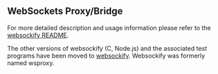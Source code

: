 ## WebSockets Proxy/Bridge

For more detailed description and usage information please refer to
the [websockify README](https://github.com/kanaka/websockify/blob/master/README.md).

The other versions of websockify (C, Node.js) and the associated test
programs have been moved to
[websockify](https://github.com/kanaka/websockify).  Websockify was
formerly named wsproxy.

